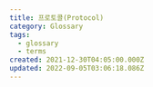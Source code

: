 ```yaml
---
title: 프로토콜(Protocol)
category: Glossary
tags:
  - glossary
  - terms
created: 2021-12-30T04:05:00.000Z
updated: 2022-09-05T03:06:18.086Z
---
```

